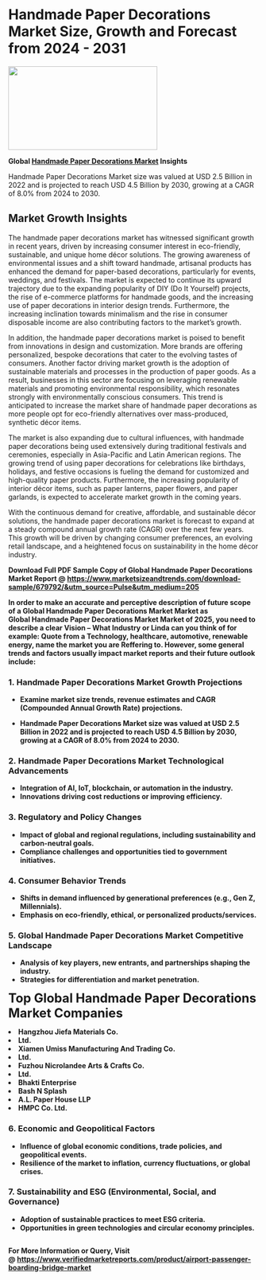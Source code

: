 <H1>Handmade Paper Decorations Market Size, Growth and Forecast from 2024 - 2031</H1><img class="aligncenter size-medium wp-image-584254" src="https://thirdeyenews.in/wp-content/uploads/2024/09/Global-Market-Research-300x168.jpeg" alt="" width="300" height="168" /><p><strong>Global&nbsp;<a href="https://www.marketsizeandtrends.com/download-sample/679792/&amp;utm_source=Pulse&amp;utm_medium=205">Handmade Paper Decorations Market</a> Insights</strong></p><p>Handmade Paper Decorations Market size was valued at USD 2.5 Billion in 2022 and is projected to reach USD 4.5 Billion by 2030, growing at a CAGR of 8.0% from 2024 to 2030.</p><p><h2>Market Growth Insights</h2> <p>The handmade paper decorations market has witnessed significant growth in recent years, driven by increasing consumer interest in eco-friendly, sustainable, and unique home décor solutions. The growing awareness of environmental issues and a shift toward handmade, artisanal products has enhanced the demand for paper-based decorations, particularly for events, weddings, and festivals. The market is expected to continue its upward trajectory due to the expanding popularity of DIY (Do It Yourself) projects, the rise of e-commerce platforms for handmade goods, and the increasing use of paper decorations in interior design trends. Furthermore, the increasing inclination towards minimalism and the rise in consumer disposable income are also contributing factors to the market’s growth.</p> <p><strong></strong></p> <p>In addition, the handmade paper decorations market is poised to benefit from innovations in design and customization. More brands are offering personalized, bespoke decorations that cater to the evolving tastes of consumers. Another factor driving market growth is the adoption of sustainable materials and processes in the production of paper goods. As a result, businesses in this sector are focusing on leveraging renewable materials and promoting environmental responsibility, which resonates strongly with environmentally conscious consumers. This trend is anticipated to increase the market share of handmade paper decorations as more people opt for eco-friendly alternatives over mass-produced, synthetic décor items.</p> <p>The market is also expanding due to cultural influences, with handmade paper decorations being used extensively during traditional festivals and ceremonies, especially in Asia-Pacific and Latin American regions. The growing trend of using paper decorations for celebrations like birthdays, holidays, and festive occasions is fueling the demand for customized and high-quality paper products. Furthermore, the increasing popularity of interior décor items, such as paper lanterns, paper flowers, and paper garlands, is expected to accelerate market growth in the coming years.</p> <p>With the continuous demand for creative, affordable, and sustainable décor solutions, the handmade paper decorations market is forecast to expand at a steady compound annual growth rate (CAGR) over the next few years. This growth will be driven by changing consumer preferences, an evolving retail landscape, and a heightened focus on sustainability in the home décor industry.</p> <p><strong></p><p><span class=""><strong>Download Full PDF Sample Copy of Global Handmade Paper Decorations Market Report</strong> @ <a href="https://www.marketsizeandtrends.com/download-sample/679792/&amp;utm_source=Pulse&amp;utm_medium=205" target="_blank">https://www.marketsizeandtrends.com/download-sample/679792/&amp;utm_source=Pulse&amp;utm_medium=205</a></span></p><p>In order to make an accurate and perceptive description of future scope of a Global&nbsp;Handmade Paper Decorations Market Market as Global&nbsp;Handmade Paper Decorations Market Market of 2025, you need to describe a clear Vision &ndash; What Industry or Linda can you think of for example: Quote from a Technology, healthcare, automotive, renewable energy, name the market you are Reffering to. However, some general trends and factors usually impact market reports and their future outlook include:</p><h3>1.&nbsp;<strong>Handmade Paper Decorations Market Growth Projections</strong></h3><ul><li>Examine market size trends, revenue estimates and CAGR (Compounded Annual Growth Rate) projections.</li><li><p>Handmade Paper Decorations Market size was valued at USD 2.5 Billion in 2022 and is projected to reach USD 4.5 Billion by 2030, growing at a CAGR of 8.0% from 2024 to 2030.</p></li></ul><h3>2.&nbsp;<strong>Handmade Paper Decorations Market Technological Advancements</strong></h3><ul><li>Integration of AI, IoT, blockchain, or automation in the industry.</li><li>Innovations driving cost reductions or improving efficiency.</li></ul><h3>3.&nbsp;<strong>Regulatory and Policy Changes</strong></h3><ul><li>Impact of global and regional regulations, including sustainability and carbon-neutral goals.</li><li>Compliance challenges and opportunities tied to government initiatives.</li></ul><h3>4.&nbsp;<strong>Consumer Behavior Trends</strong></h3><ul><li>Shifts in demand influenced by generational preferences (e.g., Gen Z, Millennials).</li><li>Emphasis on eco-friendly, ethical, or personalized products/services.</li></ul><h3>5.&nbsp;<strong>Global Handmade Paper Decorations Market Competitive Landscape</strong></h3><ul><li>Analysis of key players, new entrants, and partnerships shaping the industry.</li><li>Strategies for differentiation and market penetration.</li></ul><p data-pm-slice="1 1 []"><span style="color: inherit; font-family: inherit; font-size: 25px;">Top Global Handmade Paper Decorations Market Companies</span></p><div class="" data-test-id=""><p><li>Hangzhou Jiefa Materials Co.</li><li> Ltd.</li><li> Xiamen Umiss Manufacturing And Trading Co.</li><li> Ltd.</li><li> Fuzhou Nicrolandee Arts & Crafts Co.</li><li> Ltd.</li><li> Bhakti Enterprise</li><li> Bash N Splash</li><li> A.L. Paper House LLP</li><li> HMPC Co. Ltd.</li></p></div><h3>6.&nbsp;<strong>Economic and Geopolitical Factors</strong></h3><ul><li>Influence of global economic conditions, trade policies, and geopolitical events.</li><li>Resilience of the market to inflation, currency fluctuations, or global crises.</li></ul><h3>7.&nbsp;<strong>Sustainability and ESG (Environmental, Social, and Governance)</strong></h3><ul><li>Adoption of sustainable practices to meet ESG criteria.</li><li>Opportunities in green technologies and circular economy principles.</li></ul><h2><strong style="font-size: 14px;">For More Information or Query, Visit @&nbsp;</strong><a style="background-color: #ffffff; font-size: 14px;" href="https://www.marketsizeandtrends.com/report/handmade-paper-decorations-market/" target="_blank">https://www.verifiedmarketreports.com/product/airport-passenger-boarding-bridge-market</a></h2>
